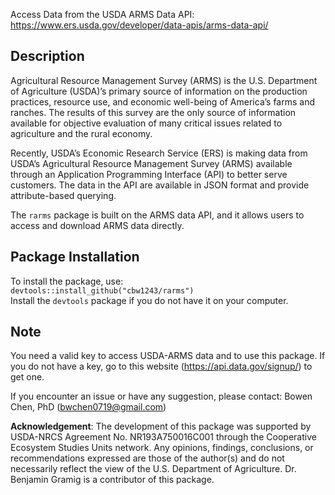 Access Data from the USDA ARMS Data API: https://www.ers.usda.gov/developer/data-apis/arms-data-api/ 

## Description   
Agricultural Resource Management Survey (ARMS) is the U.S. Department of Agriculture (USDA)’s primary source of information on the production practices, resource use, and economic well-being of America’s farms and ranches. The results of this survey are the only source of information available for objective evaluation of many critical issues related to agriculture and the rural economy.

Recently, USDA’s Economic Research Service (ERS) is making data from USDA’s Agricultural Resource Management Survey (ARMS) available through an Application Programming Interface (API) to better serve customers. The data in the API are available in JSON format and provide attribute-based querying. 

The `rarms` package is built on the ARMS data API, and it allows users to access and download ARMS data directly. 

## Package Installation   
To install the package, use:    
``
devtools::install_github("cbw1243/rarms")
``   
Install the `devtools` package if you do not have it on your computer. 

## Note   
You need a valid key to access USDA-ARMS data and to use this package. If you do not have a key, go to this website (https://api.data.gov/signup/) to get one. 

If you encounter an issue or have any suggestion, please contact: Bowen Chen, PhD (bwchen0719@gmail.com)

**Acknowledgement**: The development of this package was supported by USDA-NRCS Agreement No. NR193A750016C001 through the Cooperative Ecosystem Studies Units network. Any opinions, findings, conclusions, or recommendations expressed are those of the author(s) and do not necessarily reflect the view of the U.S. Department of Agriculture. Dr. Benjamin Gramig is a contributor of this package. 

